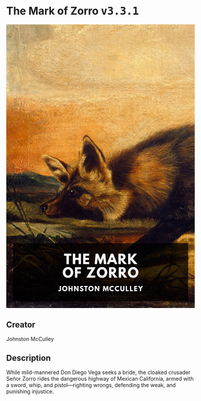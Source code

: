 
# The Mark of Zorro <kbd>v3.3.1</kbd>

<center>
  <img src="./cover-1024.jpg"/>
</center>

## Creator
Johnston McCulley

## Description
While mild-mannered Don Diego Vega seeks a bride, the cloaked crusader Señor Zorro rides the dangerous highway of Mexican California, armed with a sword, whip, and pistol—righting wrongs, defending the weak, and punishing injustice.
